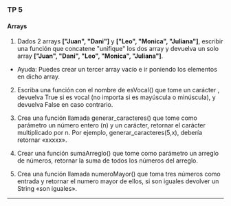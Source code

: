 ### TP 5
#### Arrays

1) Dados 2 arrays **["Juan", "Dani"]** y **["Leo", "Monica", "Juliana"]**, escribir una función que concatene "unifique" los dos array y devuelva un solo array **["Juan", "Dani", "Leo", "Monica", "Juliana"]**. 

- Ayuda: Puedes crear un tercer array vacío e ir poniendo los elementos en dicho array.

2) Escriba una función con el nombre de esVocal() que tome un carácter , devuelva True si es vocal (no importa si es mayúscula o minúscula), y devuelva False en caso contrario.

3) Crea una función llamada generar_caracteres() que tome como parámetro un número entero (n) y un carácter, retornar el carácter multiplicado por n. Por ejemplo, generar_caracteres(5,x), debería retornar «xxxxx».

4) Crear una función sumaArreglo() que tome como parámetro un arreglo de números, retornar la suma de todos los números del arreglo.

5) Crea una función llamada numeroMayor() que toma tres números como entrada y retornar el numero mayor de ellos, si son iguales devolver un String «son iguales».
---